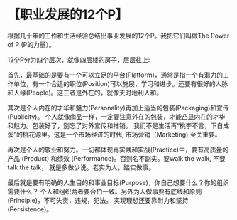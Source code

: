 # 【职业发展的12个P】

根据几十年的工作和生活经验总结出事业发展的12个P。我把它们叫做The Power of P (P的力量）。

12个P分为四个层次，就像四层楼的房子，层层往上:


首先，最基础的是要有一个可以立足的平台(Platform)，通常是指一个有潜力的工作单位，有一个合适的职位(Position)可以施展，学习和进步。还要有很好的人脉和人缘(People)。这三者是外在的，就像天时地利人和。

其次是个人内在的才华和魅力(Personality)再加上适当的包装(Packaging)和宣传(Publicity)。
个人就像商品一样，一定要注意外在的包装，才能凸显内在的才华和魅力。包装好了，别忘了对外宣传和推销。
我们不是生活再“桃李不言，下自成溪”的桃花源里。这是一个市场经济的时代, 市场营销（Marketing) 至关重要。

再次是个人的敬业和努力。一切都体现再实践和实战(Practice)中，要有高质量的产品 (Product)
和绩效 (Performance)。否则名不副实。要walk the walk, 不要talk the talk， 就是多做少说。老实为人，踏实做事。

最后就是要有明确的人生目的和事业目标(Purpose)，你自己想要什么？你的组织需要什么？
个人和组织两者要合拍一致。另外为人做事要有底线和原则(Principle)，不可失责，违规，犯法。
实现理想还要靠耐力和坚持 (Persistence)。 
